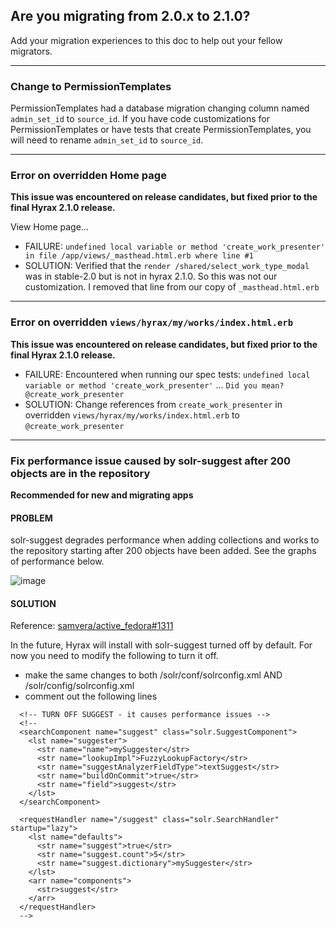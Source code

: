 ## Are you migrating from 2.0.x to 2.1.0?  

Add your migration experiences to this doc to help out your fellow migrators.

---

### Change to PermissionTemplates

PermissionTemplates had a database migration changing column named `admin_set_id` to `source_id`.  If you have code customizations for PermissionTemplates or have tests that create PermissionTemplates, you will need to rename `admin_set_id` to `source_id`.

---

### Error on overridden Home page

**This issue was encountered on release candidates, but fixed prior to the final Hyrax 2.1.0 release.**

View Home page...

* FAILURE: `undefined local variable or method 'create_work_presenter' in file /app/views/_masthead.html.erb where line #1`
* SOLUTION:  Verified that the `render /shared/select_work_type_modal` was in stable-2.0 but is not in hyrax 2.1.0.  So this was not our customization.  I removed that line from our copy of `_masthead.html.erb`

---

### Error on overridden `views/hyrax/my/works/index.html.erb`

**This issue was encountered on release candidates, but fixed prior to the final Hyrax 2.1.0 release.**

* FAILURE: Encountered when running our spec tests: `undefined local variable or method 'create_work_presenter'` ... `Did you mean?  @create_work_presenter`
* SOLUTION: Change references from `create_work_presenter` in overridden `views/hyrax/my/works/index.html.erb` to `@create_work_presenter` 

---

### Fix performance issue caused by solr-suggest after 200 objects are in the repository

**Recommended for new and migrating apps**

#### PROBLEM
solr-suggest degrades performance when adding collections and works to the repository starting after 200 objects have been added.  See the graphs of performance below.

![image](https://user-images.githubusercontent.com/6855473/40363719-6096858e-5d9e-11e8-9a89-287ccdb44430.png)

#### SOLUTION
Reference:  [samvera/active_fedora#1311](https://github.com/samvera/active_fedora/pull/1311)

In the future, Hyrax will install with solr-suggest turned off by default.  For now you need to modify the following to turn it off.

* make the same changes to both /solr/conf/solrconfig.xml AND /solr/config/solrconfig.xml
* comment out the following lines

```
  <!-- TURN OFF SUGGEST - it causes performance issues -->
  <!--
  <searchComponent name="suggest" class="solr.SuggestComponent">
    <lst name="suggester">
      <str name="name">mySuggester</str>
      <str name="lookupImpl">FuzzyLookupFactory</str>
      <str name="suggestAnalyzerFieldType">textSuggest</str>
      <str name="buildOnCommit">true</str>
      <str name="field">suggest</str>
    </lst>
  </searchComponent>

  <requestHandler name="/suggest" class="solr.SearchHandler" startup="lazy">
    <lst name="defaults">
      <str name="suggest">true</str>
      <str name="suggest.count">5</str>
      <str name="suggest.dictionary">mySuggester</str>
    </lst>
    <arr name="components">
      <str>suggest</str>
    </arr>
  </requestHandler>
  -->
```